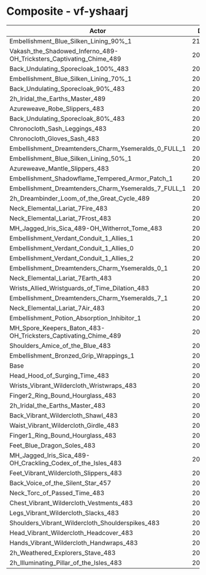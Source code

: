 # Composite - vf-yshaarj
| Actor | DPS | Increase |
|---|:---:|:---:|
|Embellishment_Blue_Silken_Lining_90%_1|210514|2.33%|
|Vakash_the_Shadowed_Inferno_489-OH_Tricksters_Captivating_Chime_489|209924|2.05%|
|Back_Undulating_Sporecloak_100%_483|209755|1.97%|
|Embellishment_Blue_Silken_Lining_70%_1|209470|1.83%|
|Back_Undulating_Sporecloak_90%_483|209299|1.74%|
|2h_Iridal_the_Earths_Master_489|209025|1.61%|
|Azureweave_Robe_Slippers_483|208964|1.58%|
|Back_Undulating_Sporecloak_80%_483|208909|1.55%|
|Chronocloth_Sash_Leggings_483|208836|1.52%|
|Chronocloth_Gloves_Sash_483|208592|1.40%|
|Embellishment_Dreamtenders_Charm_Ysemeralds_0_FULL_1|208559|1.38%|
|Embellishment_Blue_Silken_Lining_50%_1|208359|1.29%|
|Azureweave_Mantle_Slippers_483|208289|1.25%|
|Embellishment_Shadowflame_Tempered_Armor_Patch_1|208165|1.19%|
|Embellishment_Dreamtenders_Charm_Ysemeralds_7_FULL_1|207771|1.00%|
|2h_Dreambinder_Loom_of_the_Great_Cycle_489|207677|0.96%|
|Neck_Elemental_Lariat_7Fire_483|207530|0.88%|
|Neck_Elemental_Lariat_7Frost_483|207517|0.88%|
|MH_Jagged_Iris_Sica_489-OH_Witherrot_Tome_483|207436|0.84%|
|Embellishment_Verdant_Conduit_1_Allies_1|207292|0.77%|
|Embellishment_Verdant_Conduit_1_Allies_0|207229|0.74%|
|Embellishment_Verdant_Conduit_1_Allies_2|207220|0.73%|
|Embellishment_Dreamtenders_Charm_Ysemeralds_0_1|207204|0.73%|
|Neck_Elemental_Lariat_7Earth_483|207183|0.72%|
|Wrists_Allied_Wristguards_of_Time_Dilation_483|206918|0.59%|
|Embellishment_Dreamtenders_Charm_Ysemeralds_7_1|206616|0.44%|
|Neck_Elemental_Lariat_7Air_483|206495|0.38%|
|Embellishment_Potion_Absorption_Inhibitor_1|206189|0.23%|
|MH_Spore_Keepers_Baton_483-OH_Tricksters_Captivating_Chime_489|206109|0.19%|
|Shoulders_Amice_of_the_Blue_483|205935|0.11%|
|Embellishment_Bronzed_Grip_Wrappings_1|205766|0.03%|
|Base|205712|0.00%|
|Head_Hood_of_Surging_Time_483|205527|-0.09%|
|Wrists_Vibrant_Wildercloth_Wristwraps_483|205515|-0.10%|
|Finger2_Ring_Bound_Hourglass_483|205470|-0.12%|
|2h_Iridal_the_Earths_Master_483|205425|-0.14%|
|Back_Vibrant_Wildercloth_Shawl_483|205247|-0.23%|
|Waist_Vibrant_Wildercloth_Girdle_483|205227|-0.24%|
|Finger1_Ring_Bound_Hourglass_483|205198|-0.25%|
|Feet_Blue_Dragon_Soles_483|205023|-0.33%|
|MH_Jagged_Iris_Sica_489-OH_Crackling_Codex_of_the_Isles_483|204998|-0.35%|
|Feet_Vibrant_Wildercloth_Slippers_483|204738|-0.47%|
|Back_Voice_of_the_Silent_Star_457|204723|-0.48%|
|Neck_Torc_of_Passed_Time_483|204669|-0.51%|
|Chest_Vibrant_Wildercloth_Vestments_483|204594|-0.54%|
|Legs_Vibrant_Wildercloth_Slacks_483|204525|-0.58%|
|Shoulders_Vibrant_Wildercloth_Shoulderspikes_483|204332|-0.67%|
|Head_Vibrant_Wildercloth_Headcover_483|204233|-0.72%|
|Hands_Vibrant_Wildercloth_Handwraps_483|204225|-0.72%|
|2h_Weathered_Explorers_Stave_483|203628|-1.01%|
|2h_Illuminating_Pillar_of_the_Isles_483|202887|-1.37%|

